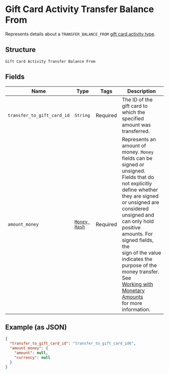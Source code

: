 
# Gift Card Activity Transfer Balance From

Represents details about a `TRANSFER_BALANCE_FROM` [gift card activity type](../../doc/models/gift-card-activity-type.md).

## Structure

`Gift Card Activity Transfer Balance From`

## Fields

| Name | Type | Tags | Description |
|  --- | --- | --- | --- |
| `transfer_to_gift_card_id` | `String` | Required | The ID of the gift card to which the specified amount was transferred. |
| `amount_money` | [`Money Hash`](../../doc/models/money.md) | Required | Represents an amount of money. `Money` fields can be signed or unsigned.<br>Fields that do not explicitly define whether they are signed or unsigned are<br>considered unsigned and can only hold positive amounts. For signed fields, the<br>sign of the value indicates the purpose of the money transfer. See<br>[Working with Monetary Amounts](https://developer.squareup.com/docs/build-basics/working-with-monetary-amounts)<br>for more information. |

## Example (as JSON)

```json
{
  "transfer_to_gift_card_id": "transfer_to_gift_card_id6",
  "amount_money": {
    "amount": null,
    "currency": null
  }
}
```

